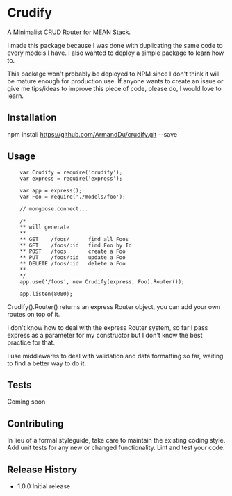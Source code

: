 Crudify
=========

A Minimalist CRUD Router for MEAN Stack.

I made this package because I was done with duplicating the same code to every models I have.
I also wanted to deploy a simple package to learn how to.

This package won't probably be deployed to NPM since I don't think it will be mature enough for production use.
If anyone wants to create an issue or give me tips/ideas to improve this piece of code, please do, I would love to learn.

## Installation

  npm install https://github.com/ArmandDu/crudify.git --save

## Usage

```
    var Crudify = require('crudify');
    var express = require('express');

    var app = express();
    var Foo = require('./models/foo');

    // mongoose.connect...

    /*
    ** will generate
    **
    ** GET    /foos/      find all Foos
    ** GET    /foos/:id   find Foo by Id
    ** POST   /foos       create a Foo
    ** PUT    /foos/:id   update a Foo
    ** DELETE /foos/:id   delete a Foo
    **
    */
    app.use('/foos', new Crudify(express, Foo).Router());

    app.listen(8080);
```

Crudify().Router() returns an express Router object, you can add your own routes on top of it.

I don't know how to deal with the express Router system, so far I pass express as a parameter for my constructor but I don't know the best practice for that.

I use middlewares to deal with validation and data formatting so far, waiting to find a better way to do it.

## Tests

  Coming soon

## Contributing

In lieu of a formal styleguide, take care to maintain the existing coding style.
Add unit tests for any new or changed functionality. Lint and test your code.

## Release History

* 1.0.0 Initial release

